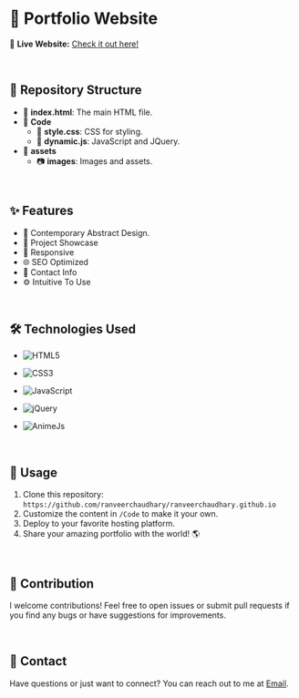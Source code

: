 # 🚀 Portfolio Website
 
🚩 **Live Website:** [Check it out here!](https://ranveerchaudhary.github.io)

<br>

## 📁 Repository Structure

- 📄 **index.html**: The main HTML file.
- 📁 **Code**
  - 📄 **style.css**: CSS for styling.
  - 📄 **dynamic.js**: JavaScript and JQuery.
- 📁 **assets**
  - 📷 **images**: Images and assets.

<br>

## ✨ Features

- 🎨 Contemporary Abstract Design.
- 💼 Project Showcase
- 📱 Responsive
- 🌐 SEO Optimized
- 💌 Contact Info
- ⚙️ Intuitive To Use

<br>

## 🛠️ Technologies Used

- ![HTML5](https://img.shields.io/badge/html5-%23E34F26.svg?style=for-the-badge&logo=html5&logoColor=white) 

- ![CSS3](https://img.shields.io/badge/css3-%231572B6.svg?style=for-the-badge&logo=css3&logoColor=white)

- ![JavaScript](https://img.shields.io/badge/javascript-%23323330.svg?style=for-the-badge&logo=javascript&logoColor=%23F7DF1E)

- ![jQuery](https://img.shields.io/badge/jquery-%230769AD.svg?style=for-the-badge&logo=jquery&logoColor=white)
 
- ![AnimeJs](https://img.shields.io/badge/anime.js-%23323330.svg?style=for-the-badge&logo=javascript&logoColor=%23F7DF1E)

<br>

## 📄 Usage

1. Clone this repository: `https://github.com/ranveerchaudhary/ranveerchaudhary.github.io`
2. Customize the content in `/Code` to make it your own.
3. Deploy to your favorite hosting platform.
4. Share your amazing portfolio with the world! 🌎

<br>

## 🙌 Contribution

I welcome contributions! Feel free to open issues or submit pull requests if you find any bugs or have suggestions for improvements.

<br>

## 📧 Contact

Have questions or just want to connect? You can reach out to me at [Email](mailto:ranveerchaudhary1000+github@gmail.com).


